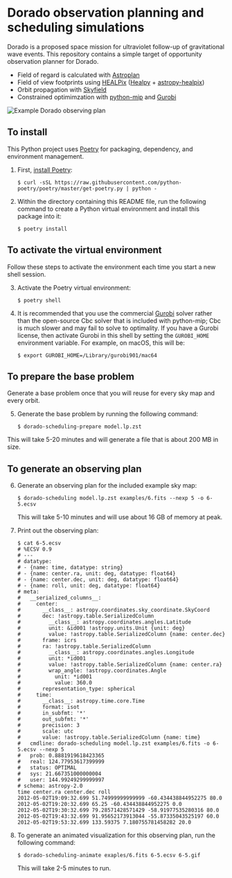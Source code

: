 # Dorado observation planning and scheduling simulations

Dorado is a proposed space mission for ultraviolet follow-up of gravitational
wave events. This repository contains a simple target of opportunity
observation planner for Dorado.

* Field of regard is calculated with [Astroplan]
* Field of view footprints using [HEALPix] ([Healpy] + [astropy-healpix])
* Orbit propagation with [Skyfield]
* Constrained optimimzation with [python-mip] and [Gurobi]

![Example Dorado observing plan](examples/6-5.gif)

## To install

This Python project uses [Poetry] for packaging, dependency, and environment
management.

1.  First, [install Poetry]:

        $ curl -sSL https://raw.githubusercontent.com/python-poetry/poetry/master/get-poetry.py | python -

2.  Within the directory containing this README file, run the following command
    to create a Python virtual environment and install this package into it:

        $ poetry install

## To activate the virtual environment

Follow these steps to activate the environment each time you start a new shell
session.

3.  Activate the Poetry virtual environment:

        $ poetry shell

4.  It is recommended that you use the commercial [Gurobi] solver rather than
    the open-source Cbc solver that is included with python-mip; Cbc is much
    slower and may fail to solve to optimality. If you have a Gurobi license,
    then activate Gurobi in this shell by setting the `GUROBI_HOME` environment
    variable. For example, on macOS, this will be:

        $ export GUROBI_HOME=/Library/gurobi901/mac64

## To prepare the base problem

Generate a base problem once that you will reuse for every sky map and every
orbit.

5.  Generate the base problem by running the following command:

        $ dorado-scheduling-prepare model.lp.zst

This will take 5-20 minutes and will generate a file that is about 200 MB in
size.

## To generate an observing plan

6.  Generate an observing plan for the included example sky map:

        $ dorado-scheduling model.lp.zst examples/6.fits --nexp 5 -o 6-5.ecsv

    This will take 5-10 minutes and will use about 16 GB of memory at peak.

7.  Print out the observing plan:

        $ cat 6-5.ecsv 
        # %ECSV 0.9
        # ---
        # datatype:
        # - {name: time, datatype: string}
        # - {name: center.ra, unit: deg, datatype: float64}
        # - {name: center.dec, unit: deg, datatype: float64}
        # - {name: roll, unit: deg, datatype: float64}
        # meta:
        #   __serialized_columns__:
        #     center:
        #       __class__: astropy.coordinates.sky_coordinate.SkyCoord
        #       dec: !astropy.table.SerializedColumn
        #         __class__: astropy.coordinates.angles.Latitude
        #         unit: &id001 !astropy.units.Unit {unit: deg}
        #         value: !astropy.table.SerializedColumn {name: center.dec}
        #       frame: icrs
        #       ra: !astropy.table.SerializedColumn
        #         __class__: astropy.coordinates.angles.Longitude
        #         unit: *id001
        #         value: !astropy.table.SerializedColumn {name: center.ra}
        #         wrap_angle: !astropy.coordinates.Angle
        #           unit: *id001
        #           value: 360.0
        #       representation_type: spherical
        #     time:
        #       __class__: astropy.time.core.Time
        #       format: isot
        #       in_subfmt: '*'
        #       out_subfmt: '*'
        #       precision: 3
        #       scale: utc
        #       value: !astropy.table.SerializedColumn {name: time}
        #   cmdline: dorado-scheduling model.lp.zst examples/6.fits -o 6-5.ecsv --nexp 5
        #   prob: 0.8881919618423365
        #   real: 124.77953617399999
        #   status: OPTIMAL
        #   sys: 21.667351000000004
        #   user: 144.99249299999997
        # schema: astropy-2.0
        time center.ra center.dec roll
        2012-05-02T19:09:32.699 51.74999999999999 -60.434438844952275 80.0
        2012-05-02T19:20:32.699 65.25 -60.434438844952275 0.0
        2012-05-02T19:30:32.699 79.28571428571429 -58.91977535280316 80.0
        2012-05-02T19:43:32.699 91.95652173913044 -55.87335043525197 60.0
        2012-05-02T19:53:32.699 133.59375 7.180755781458282 20.0

7.  To generate an animated visualization for this observing plan, run the
    following command:

        $ dorado-scheduling-animate exaples/6.fits 6-5.ecsv 6-5.gif

    This will take 2-5 minutes to run.

[Astroplan]: https://github.com/astropy/astroplan
[HEALPix]: https://healpix.jpl.nasa.gov
[astropy-healpix]: https://github.com/astropy/astropy-healpix
[Healpy]: https://github.com/healpy/healpy
[Skyfield]: https://rhodesmill.org/skyfield/
[python-mip]: https://python-mip.com
[Poetry]: https://python-poetry.org
[install Poetry]: https://python-poetry.org/docs/#installation
[Gurobi]: https://www.gurobi.com